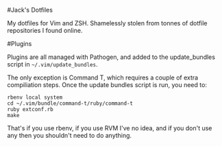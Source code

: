 #Jack's Dotfiles

My dotfiles for Vim and ZSH. Shamelessly stolen from tonnes of dotfile repositories I found online. 

#Plugins

Plugins are all managed with Pathogen, and added to the update_bundles script in `~/.vim/update_bundles`.

The only exception is Command T, which requires a couple of extra compiliation steps. Once the update bundles script is run, you need to:

```
rbenv local system
cd ~/.vim/bundle/command-t/ruby/command-t
ruby extconf.rb
make
```

That's if you use rbenv, if you use RVM I've no idea, and if you don't use any then you shouldn't need to do anything.



